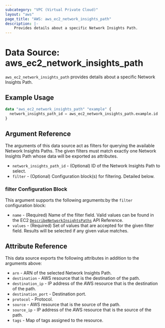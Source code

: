 ```yaml
---
subcategory: "VPC (Virtual Private Cloud)"
layout: "aws"
page_title: "AWS: aws_ec2_network_insights_path"
description: |-
    Provides details about a specific Network Insights Path.
---
```


# Data Source: aws_ec2_network_insights_path

`aws_ec2_network_insights_path` provides details about a specific Network Insights Path.

## Example Usage

```terraform
data "aws_ec2_network_insights_path" "example" {
  network_insights_path_id = aws_ec2_network_insights_path.example.id
}
```

## Argument Reference

The arguments of this data source act as filters for querying the available
Network Insights Paths. The given filters must match exactly one Network Insights Path
whose data will be exported as attributes.

* `network_insights_path_id` - (Optional) ID of the Network Insights Path to select.
* `filter` - (Optional) Configuration block(s) for filtering. Detailed below.

### filter Configuration Block

This argument supports the following arguments:by the `filter` configuration block:

* `name` - (Required) Name of the filter field. Valid values can be found in the EC2 [`DescribeNetworkInsightsPaths`](https://docs.aws.amazon.com/AWSEC2/latest/APIReference/API_DescribeNetworkInsightsPaths.html) API Reference.
* `values` - (Required) Set of values that are accepted for the given filter field. Results will be selected if any given value matches.

## Attribute Reference

This data source exports the following attributes in addition to the arguments above:

* `arn` - ARN of the selected Network Insights Path.
* `destination` - AWS resource that is the destination of the path.
* `destination_ip` - IP address of the AWS resource that is the destination of the path.
* `destination_port` - Destination port.
* `protocol` - Protocol.
* `source` - AWS resource that is the source of the path.
* `source_ip` - IP address of the AWS resource that is the source of the path.
* `tags` - Map of tags assigned to the resource.
